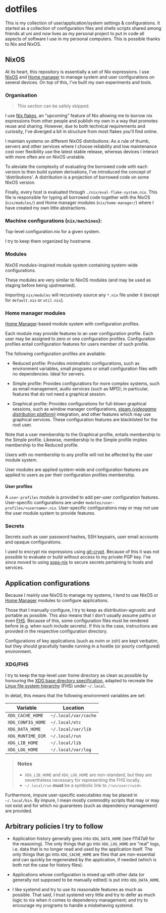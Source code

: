 # dotfiles

This is my collection of user/application/system settings & configurations.
It started as a collection of configuration files and shells scripts shared
among friends at uni and now lives as my personal project to put in code all
aspects of software I use in my personal computers.
This is possible thanks to Nix and NixOS.

## NixOS

At its heart, this repository is essentially a set of Nix expressions.
I use [NixOS][] and [Home manager][] to manage system and user configurations
on several devices. On top of this, I've built my own experiments and tools.

[NixOS]: https://nixos.org
[Home manager]: https://nix-community.github.io/home-manager/

### Organisation

> This section can be safely skipped.

I use [Nix flakes][], an "upcoming" feature of Nix allowing me to borrow nix
expressions from other people and publish my own in a way that promotes reuse
and sharing. However, due to both technical requirements and curiosity, I've
diverged a bit in structure from most flakes you'll find online.

[Nix flakes]: https://nixos.wiki/wiki/Flakes

I maintain systems on different NixOS distributions: As a rule of thumb, servers
and other services where I choose reliability and low maintenance cost over
flexibility use the latest stable release, whereas devices I interact with more
often are on NixOS unstable.

To aleviate the complexity of evaluating the borrowed code with each version to
then build system derivations, I've introduced the concept of 'distributions'.
A distribution is a projection of borrowed code on some NixOS version.

Finally, every host is evaluated through `./nix/eval-flake-system.nix`.
This file is responsible for typing all borrowed code together with the NixOS
(`nix/modules/`) and Home manager modules (`nix/home-manager/`) where I have
created my own little abstractions.

### Machine configurations (`nix/machines`):

Top-level configuration.nix for a given system.

I try to keep them organized by hostname.

### Modules

_NixOS modules_-inspired module system containing system-wide configurations.

These modules are very similar to NixOS modules (and may be used as staging
before being upstreamed).

Importing `nix/modules` will recursively source any `*.nix` file under it
(except for `default.nix` or `util.nix`).

### Home manager modules

[Home Manager][Home manager]-based module system with configuration profiles.

Each module may provide features to an user configuration profile.
Each user may be assigned to zero or one configuration profiles.
Configuration profiles entail configuration features for users member of such
profile.

The following configuration profiles are available:

- Reduced profile:
  Provides minimalistic configurations, such as environment variables, small
  programs or small configuration files with no dependencies. Ideal for servers.

- Simple profile:
  Provides configurations for more complex systems, such as email management,
  audio services (such as MPD); in particular, features that do not need a
  graphical session.

- Graphical profile:
  Provides configurations for full-blown graphical sessions, such as window
  manager configurations, [steam _(videogame distribution platform)_][Steam]
  integration, and other features which may use graphical services.
  These configuration features are blacklisted for the root user.

Note that a user membership to the Graphical profile, entails membership to
the Simple profile. Likewise, membership to the Simple profile implies
membership to the Reduced profile.

Users with no membership to any profile will not be affected by the user module
system.

User modules are applied system-wide and configuration features are applied
to users as per their configuration profiles membership.

#### User profiles

A `user-profiles` module is provided to add per-user configuration features.
User-specific configurations are under `modules/user-profiles/<username>.nix`.
User-specific configurations may or may not use the user module system to
provide features.

### Secrets

Secrets such as user password hashes, SSH keypairs, user email accounts and
opaque configurations.

I used to encrypt nix expressions using [git-crypt][].
Because of this it was not possible to evaluate or build without access to my
private PGP key.
I've since moved to using [sops-nix][] to secure secrets pertaining to hosts and
services.

[git-crypt]: https://github.com/AGWA/git-crypt
[sops-nix]: https://github.com/Mic92/sops-nix

## Application configurations

Because I mainly use NixOS to manage my systems, I tend to use NixOS or
[Home Manager][Home manager] modules to configure applications.

Those that I manually configure, I try to keep as distribution-agnostic and
portable as possible.
This also means that I don't usually assume paths or even [FHS][fhs].
Because of this, some configuration files must be rendered before (e.g. when
such include secrets).
If this is the case, instructions are provided in the respective configuration
directory.

Configurations of key applications (such as nvim or zsh) are kept verbatim,
but they should gracefully handle running in a hostile (or poorly configured)
environment.

### XDG/FHS

I try to keep the top-level user home directory as clean as possible by
honouring the [XDG base directory specification][xdg], adapted to recreate
the [Linux file system hierarchy][fhs] (FHS) under `~/.local`.

In detail, this means that the following environment variables are set:

| Variable          | Location             |
| ----------------- | -------------------- |
| `XDG_CACHE_HOME`  | `~/.local/var/cache` |
| `XDG_CONFIG_HOME` | `~/.local/etc`       |
| `XDG_DATA_HOME`   | `~/.local/var/lib`   |
| `XDG_RUNTIME_DIR` | `~/.local/run`       |
| `XDG_LIB_HOME`    | `~/.local/lib`       |
| `XDG_LOG_HOME`    | `~/.local/var/log`   |

> ### Notes
> * `XDG_LIB_HOME` and `XDG_LOG_HOME` are non-standard, but they are
>   nevertheless necessary for representing the FHS locally.
> * `~/.local/run` **must** be a symbolic link to `/run/user/<uid>`.

Furthermore, impure user-specific executables may be placed in `~/.local/bin`.
By impure, I mean mostly commodity scripts that may or may not exist and for
which no guarantees (such as dependency management) are provided.

## Arbitrary policies I try to follow

- Application history generally goes into `XDG_DATA_HOME` (see f1147a9 for the
  reasoning). The only things that go into `XDG_LOG_HOME` are "real" logs, i.e.
  data that is no longer read and used by the application itself. The only
  things that go into `XDG_CACHE_HOME` are files that are non-essential and can
  quickly be regenerated by the application, if needed (which is both not the
  case for history files).

- Applications whose configuration is mixed up with other data (or generally not
  supposed to be manually edited) is put into `XDG_DATA_HOME`.

- I like systemd and try to use its reasonable features as much as possible.
  That said, I trust systemd very little and try to defer as much logic to nix
  when it comes to dependency management; and try to encourage my programs to
  handle a misbehaving systemd.

[Home manager]: https://github.com/rycee/home-manager/
[Steam]: https://en.wikipedia.org/wiki/Steam_(service)
[fhs]: https://refspecs.linuxfoundation.org/FHS_3.0/fhs/index.html
[xdg]: https://specifications.freedesktop.org/basedir-spec/latest/index.html
